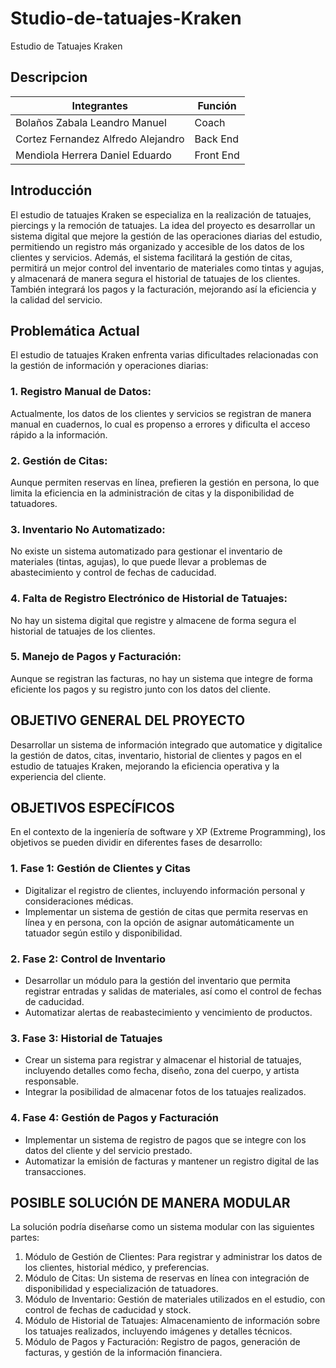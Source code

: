 # Studio-de-tatuajes-Kraken
Estudio de Tatuajes Kraken
## Descripcion
| Integrantes | Función |
|------------|---------|
| Bolaños Zabala Leandro Manuel | Coach |
| Cortez Fernandez Alfredo Alejandro | Back End |
| Mendiola Herrera Daniel Eduardo | Front End |
## Introducción
El estudio de tatuajes Kraken se especializa en la realización de tatuajes, piercings y la remoción de tatuajes. La idea del proyecto es desarrollar un sistema digital que mejore la gestión de las operaciones diarias del estudio, permitiendo un registro más organizado y accesible de los datos de los clientes y servicios. Además, el sistema facilitará la gestión de citas, permitirá un mejor control del inventario de materiales como tintas y agujas, y almacenará de manera segura el historial de tatuajes de los clientes. También integrará los pagos y la facturación, mejorando así la eficiencia y la calidad del servicio.
## Problemática Actual
El estudio de tatuajes Kraken enfrenta varias dificultades relacionadas con la gestión de información y operaciones diarias:
### 1. Registro Manual de Datos:
Actualmente, los datos de los clientes y servicios se registran de manera manual en cuadernos, lo cual es propenso a errores y dificulta el acceso rápido a la información.
### 2. Gestión de Citas:
Aunque permiten reservas en línea, prefieren la gestión en persona, lo que limita la eficiencia en la administración de citas y la disponibilidad de tatuadores.
### 3. Inventario No Automatizado: 
No existe un sistema automatizado para gestionar el inventario de materiales (tintas, agujas), lo que puede llevar a problemas de abastecimiento y control de fechas de caducidad.
### 4. Falta de Registro Electrónico de Historial de Tatuajes:
No hay un sistema digital que registre y almacene de forma segura el historial de tatuajes de los clientes.
### 5. Manejo de Pagos y Facturación: 
Aunque se registran las facturas, no hay un sistema que integre de forma eficiente los pagos y su registro junto con los datos del cliente.
## OBJETIVO GENERAL DEL PROYECTO
Desarrollar un sistema de información integrado que automatice y digitalice la gestión de datos, citas, inventario, historial de clientes y pagos en el estudio de tatuajes Kraken, mejorando la eficiencia operativa y la experiencia del cliente.
## OBJETIVOS ESPECÍFICOS
En el contexto de la ingeniería de software y XP (Extreme Programming), los objetivos se pueden dividir en diferentes fases de desarrollo:
### 1. Fase 1: Gestión de Clientes y Citas
   - Digitalizar el registro de clientes, incluyendo información personal y consideraciones médicas.
   - Implementar un sistema de gestión de citas que permita reservas en línea y en persona, con la opción de asignar automáticamente un tatuador según estilo y disponibilidad.
### 2. Fase 2: Control de Inventario
   - Desarrollar un módulo para la gestión del inventario que permita registrar entradas y salidas de materiales, así como el control de fechas de caducidad.
   - Automatizar alertas de reabastecimiento y vencimiento de productos.
### 3. Fase 3: Historial de Tatuajes
   - Crear un sistema para registrar y almacenar el historial de tatuajes, incluyendo detalles como fecha, diseño, zona del cuerpo, y artista responsable.
   - Integrar la posibilidad de almacenar fotos de los tatuajes realizados.
### 4. Fase 4: Gestión de Pagos y Facturación
   - Implementar un sistema de registro de pagos que se integre con los datos del cliente y del servicio prestado.
   - Automatizar la emisión de facturas y mantener un registro digital de las transacciones.
## POSIBLE SOLUCIÓN DE MANERA MODULAR
La solución podría diseñarse como un sistema modular con las siguientes partes:
1. Módulo de Gestión de Clientes: Para registrar y administrar los datos de los clientes, historial médico, y preferencias.
2. Módulo de Citas: Un sistema de reservas en línea con integración de disponibilidad y especialización de tatuadores.
3. Módulo de Inventario: Gestión de materiales utilizados en el estudio, con control de fechas de caducidad y stock.
4. Módulo de Historial de Tatuajes: Almacenamiento de información sobre los tatuajes realizados, incluyendo imágenes y detalles técnicos.
5. Módulo de Pagos y Facturación: Registro de pagos, generación de facturas, y gestión de la información financiera.

